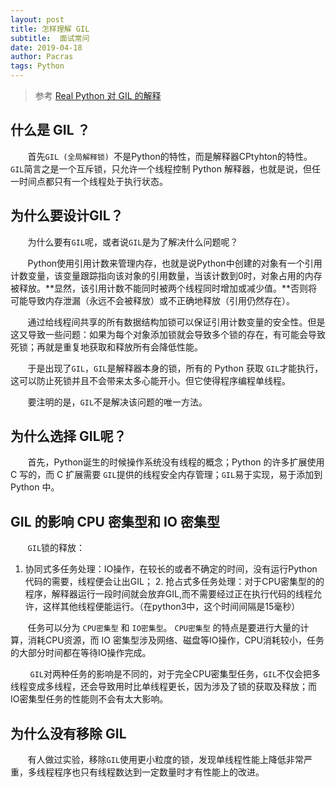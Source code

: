 ```yaml
---
layout: post
title: 怎样理解 GIL
subtitle:  面试常问
date: 2019-04-18
author: Pacras
tags: Python
---
```


> 参考  [Real Python 对 GIL 的解释][1]


## 什么是 GIL ？
&nbsp; &nbsp; &nbsp; &nbsp;首先`GIL (全局解释锁) `不是Python的特性，而是解释器CPtyhton的特性。`GIL`简言之是一个互斥锁，只允许一个线程控制 Python 解释器，也就是说，但任一时间点都只有一个线程处于执行状态。
## 为什么要设计GIL？
&nbsp; &nbsp; &nbsp; &nbsp;为什么要有`GIL`呢，或者说`GIL`是为了解决什么问题呢？

&nbsp; &nbsp; &nbsp; &nbsp;Python使用引用计数来管理内存，也就是说Python中创建的对象有一个引用计数变量，该变量跟踪指向该对象的引用数量，当该计数到0时，对象占用的内存被释放。**显然，该引用计数不能同时被两个线程同时增加或减少值。**否则将可能导致内存泄漏（永远不会被释放）或不正确地释放（引用仍然存在）。

&nbsp; &nbsp; &nbsp; &nbsp;通过给线程间共享的所有数据结构加锁可以保证引用计数变量的安全性。但是这又导致一些问题：如果为每个对象添加锁就会导致多个锁的存在，有可能会导致死锁；再就是重复地获取和释放所有会降低性能。

&nbsp; &nbsp; &nbsp; &nbsp;于是出现了`GIL`，`GIL`是解释器本身的锁，所有的 Python 获取 `GIL`才能执行，这可以防止死锁并且不会带来太多心能开小。但它使得程序编程单线程。

&nbsp; &nbsp; &nbsp; &nbsp;要注明的是，`GIL`不是解决该问题的唯一方法。

## 为什么选择 GIL呢？
&nbsp; &nbsp; &nbsp; &nbsp;首先，Python诞生的时候操作系统没有线程的概念；Python 的许多扩展使用 C 写的，而 C 扩展需要 `GIL`提供的线程安全内存管理；`GIL`易于实现，易于添加到 Python 中。

## GIL 的影响   CPU 密集型和 IO 密集型
&nbsp; &nbsp; &nbsp; &nbsp;`GIL`锁的释放：
1. 协同式多任务处理：IO操作，在较长的或者不确定的时间，没有运行Python代码的需要，线程便会让出GIL；
	2. 抢占式多任务处理：对于CPU密集型的的程序，解释器运行一段时间就会放弃GIL,而不需要经过正在执行代码的线程允许，这样其他线程便能运行。（在python3中，这个时间间隔是15毫秒）

&nbsp; &nbsp; &nbsp; &nbsp;任务可以分为 `CPU密集型` 和 `IO密集型`。 `CPU密集型` 的特点是要进行大量的计算，消耗CPU资源，而 IO 密集型涉及网络、磁盘等IO操作，CPU消耗较小，任务的大部分时间都在等待IO操作完成。

&nbsp; &nbsp; &nbsp; &nbsp; `GIL`对两种任务的影响是不同的，对于完全CPU密集型任务，`GIL`不仅会把多线程变成多线程，还会导致用时比单线程更长，因为涉及了锁的获取及释放；而IO密集型任务的性能则不会有太大影响。

## 为什么没有移除 GIL
&nbsp; &nbsp; &nbsp; &nbsp;有人做过实验，移除`GIL`使用更小粒度的锁，发现单线程性能上降低非常严重，多线程程序也只有线程数达到一定数量时才有性能上的改进。

[1]:	https://stackoverflow.com/questions/1294382/what-is-the-global-interpreter-lock-gil-in-cpython